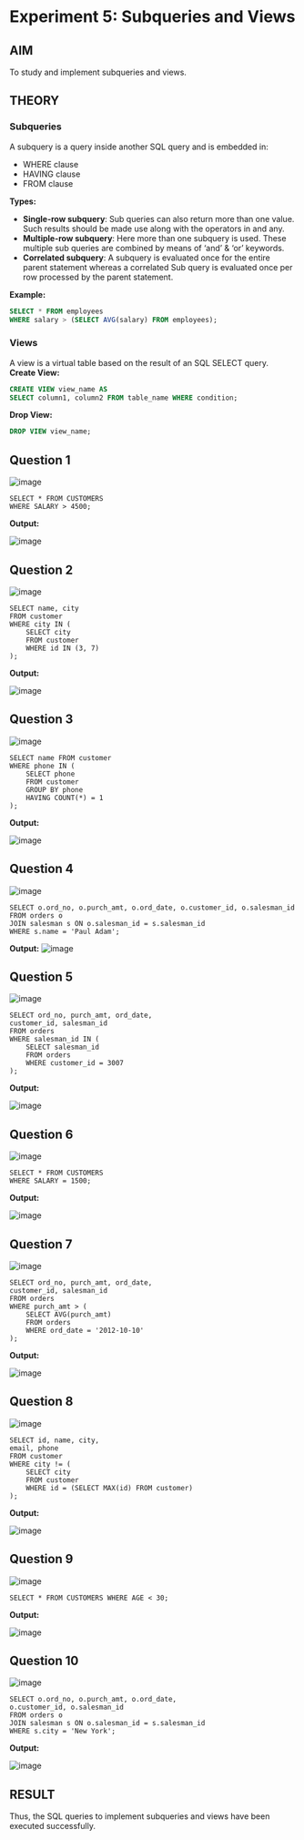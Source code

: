 # Experiment 5: Subqueries and Views

## AIM
To study and implement subqueries and views.

## THEORY

### Subqueries
A subquery is a query inside another SQL query and is embedded in:
- WHERE clause
- HAVING clause
- FROM clause

**Types:**
- **Single-row subquery**:
  Sub queries can also return more than one value. Such results should be made use along with the operators in and any.
- **Multiple-row subquery**:
  Here more than one subquery is used. These multiple sub queries are combined by means of ‘and’ & ‘or’ keywords.
- **Correlated subquery**:
  A subquery is evaluated once for the entire parent statement whereas a correlated Sub query is evaluated once per row processed by the parent statement.

**Example:**
```sql
SELECT * FROM employees
WHERE salary > (SELECT AVG(salary) FROM employees);
```
### Views
A view is a virtual table based on the result of an SQL SELECT query.
**Create View:**
```sql
CREATE VIEW view_name AS
SELECT column1, column2 FROM table_name WHERE condition;
```
**Drop View:**
```sql
DROP VIEW view_name;
```

**Question 1**
--
![image](https://github.com/user-attachments/assets/1ec4cc5a-4bca-4cd3-b6c8-9d6bf3b99b4c)


```
SELECT * FROM CUSTOMERS 
WHERE SALARY > 4500;

```

**Output:**

![image](https://github.com/user-attachments/assets/5064701d-8e45-48d1-86dc-94ce7deb85e6)


**Question 2**
---
![image](https://github.com/user-attachments/assets/8b96cbab-659f-4538-b087-2bd1efa45f06)

```
SELECT name, city
FROM customer
WHERE city IN (
    SELECT city
    FROM customer
    WHERE id IN (3, 7)
);

```

**Output:**

![image](https://github.com/user-attachments/assets/6fd9db10-91fc-44d2-b0ff-370869037591)


**Question 3**
---

![image](https://github.com/user-attachments/assets/82091753-7884-48f5-a278-1be8910d49b1)

```
SELECT name FROM customer
WHERE phone IN (
    SELECT phone
    FROM customer
    GROUP BY phone
    HAVING COUNT(*) = 1
);

```

**Output:**

![image](https://github.com/user-attachments/assets/150101c0-2533-42fc-a60b-07beed478b20)

**Question 4**
---
![image](https://github.com/user-attachments/assets/fee776d8-983a-40a2-8acd-fd1fa5ea7cb7)

```
SELECT o.ord_no, o.purch_amt, o.ord_date, o.customer_id, o.salesman_id
FROM orders o
JOIN salesman s ON o.salesman_id = s.salesman_id
WHERE s.name = 'Paul Adam';

```

**Output:**
![image](https://github.com/user-attachments/assets/f69f16d8-939e-4d32-ab61-60f2849b9e58)


**Question 5**
---
![image](https://github.com/user-attachments/assets/7fe7c750-8ec7-4e68-ae2f-f1a67c7cfbcc)


```
SELECT ord_no, purch_amt, ord_date, 
customer_id, salesman_id
FROM orders
WHERE salesman_id IN (
    SELECT salesman_id
    FROM orders
    WHERE customer_id = 3007
);

```

**Output:**

![image](https://github.com/user-attachments/assets/a70f5af3-3538-424a-98e4-cc0a75969ddf)


**Question 6**
---
![image](https://github.com/user-attachments/assets/85109539-010a-45d6-9f74-91fa4107ba5e)


```
SELECT * FROM CUSTOMERS
WHERE SALARY = 1500;

```

**Output:**

![image](https://github.com/user-attachments/assets/3cd0cedd-073c-4116-b065-d3f6face40e9)


**Question 7**
---
![image](https://github.com/user-attachments/assets/087a1f5e-6c9f-4564-a6de-47d81ff2acac)


```
SELECT ord_no, purch_amt, ord_date, 
customer_id, salesman_id
FROM orders
WHERE purch_amt > (
    SELECT AVG(purch_amt)
    FROM orders
    WHERE ord_date = '2012-10-10'
);

```

**Output:**

![image](https://github.com/user-attachments/assets/2ed5e119-9a94-42bc-8a62-0216aed4f94b)


**Question 8**
---
![image](https://github.com/user-attachments/assets/33b23fdf-abd4-4910-a336-ec17e4b49c7a)

```
SELECT id, name, city,
email, phone
FROM customer
WHERE city != (
    SELECT city
    FROM customer
    WHERE id = (SELECT MAX(id) FROM customer)
);

```

**Output:**

![image](https://github.com/user-attachments/assets/76d4ef58-7fbd-4e54-906d-c61a20e272e2)


**Question 9**
---
![image](https://github.com/user-attachments/assets/f8254381-ddb9-4e62-955d-40c288cfbc9e)


```
SELECT * FROM CUSTOMERS WHERE AGE < 30;
```

**Output:**

![image](https://github.com/user-attachments/assets/4346f387-b193-40de-a9e6-dd2024b21d04)


**Question 10**
---
![image](https://github.com/user-attachments/assets/0cd2f709-b783-4f5e-a889-a0d49b0bebc4)


```
SELECT o.ord_no, o.purch_amt, o.ord_date,
o.customer_id, o.salesman_id
FROM orders o
JOIN salesman s ON o.salesman_id = s.salesman_id
WHERE s.city = 'New York';

```

**Output:**

![image](https://github.com/user-attachments/assets/b30cae6a-91c2-4718-8e7f-b765669ae277)


## RESULT
Thus, the SQL queries to implement subqueries and views have been executed successfully.
